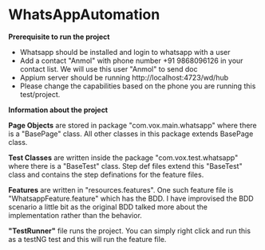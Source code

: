 # WhatsAppAutomation

**Prerequisite to run the project** 
* Whatsapp should be installed and login to whatsapp with a user
* Add a contact "Anmol" with phone number +91 9868096126 in your contact list. We will use this user "Anmol" to send doc
* Appium server should be running http://localhost:4723/wd/hub
* Please change the capabilities based on the phone you are running this test/project.

**Information about the project**

**Page Objects** are stored in package "com.vox.main.whatsapp" where there is a "BasePage" class. All other classes in this package extends BasePage class.

**Test Classes** are written inside the package "com.vox.test.whatsapp" where there is a "BaseTest" class. Step def files extend this "BaseTest" class and contains the step definations for the feature files.

**Features** are written in "resources.features". One such feature file is "WhatsappFeature.feature" which has the BDD. I have improvised the BDD scenario a little bit as the original BDD talked more about the implementation rather than the behavior. 

**"TestRunner"** file runs the project. You can simply right click and run this as a testNG test and this will run the feature file.

